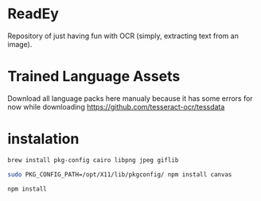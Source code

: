 # ReadEy
Repository of just having fun with OCR (simply, extracting text from an image). 

# Trained Language Assets

Download all language packs here manualy because it has some errors for now while downloading
https://github.com/tesseract-ocr/tessdata

# instalation

```sh
brew install pkg-config cairo libpng jpeg giflib
```

```sh
sudo PKG_CONFIG_PATH=/opt/X11/lib/pkgconfig/ npm install canvas
```

```sh
npm install 
```